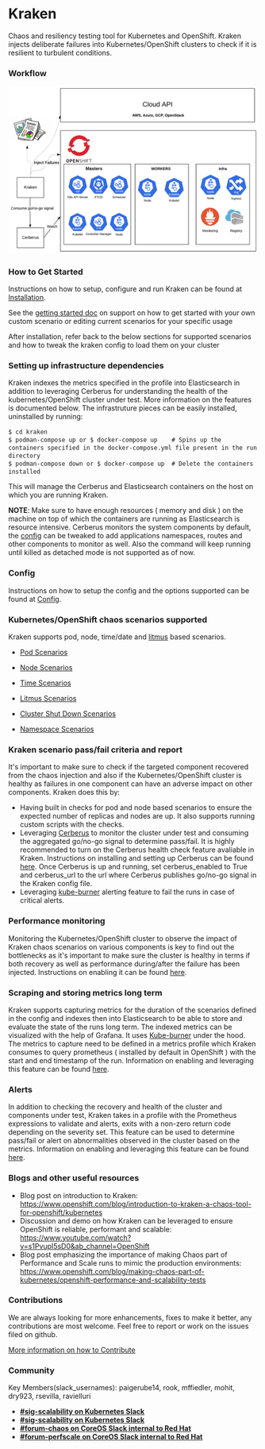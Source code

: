 # Kraken
Chaos and resiliency testing tool for Kubernetes and OpenShift.
Kraken injects deliberate failures into Kubernetes/OpenShift clusters to check if it is resilient to turbulent conditions.


### Workflow
![Kraken workflow](media/kraken-workflow.png)


### How to Get Started
Instructions on how to setup, configure and run Kraken can be found at [Installation](docs/installation.md).

See the [getting started doc](docs/getting_started.md) on support on how to get started with your own custom scenario or editing current scenarios for your specific usage

After installation, refer back to the below sections for supported scenarios and how to tweak the kraken config to load them on your cluster


### Setting up infrastructure dependencies
Kraken indexes the metrics specified in the profile into Elasticsearch in addition to leveraging Cerberus for understanding the health of the kubernetes/OpenShift cluster under test. More information on the features is documented below. The infrastruture pieces can be easily installed, uninstalled by running:

```
$ cd kraken
$ podman-compose up or $ docker-compose up    # Spins up the containers specified in the docker-compose.yml file present in the run directory
$ podman-compose down or $ docker-compose up  # Delete the containers installed
```
This will manage the Cerberus and Elasticsearch containers on the host on which you are running Kraken.

**NOTE**: Make sure to have enough resources ( memory and disk ) on the machine on top of which the containers are running as Elasticsearch is resource intensive. Cerberus monitors the system components by default, the [config](config/cerberus.yaml) can be tweaked to add applications namespaces, routes and other components to monitor as well. Also the command will keep running until killed as detached mode is not supported as of now.


### Config
Instructions on how to setup the config and the options supported can be found at [Config](docs/config.md).

### Kubernetes/OpenShift chaos scenarios supported
Kraken supports pod, node, time/date and [litmus](https://github.com/litmuschaos/litmus) based scenarios.

- [Pod Scenarios](docs/pod_scenarios.md)

- [Node Scenarios](docs/node_scenarios.md)

- [Time Scenarios](docs/time_scenarios.md)

- [Litmus Scenarios](docs/litmus_scenarios.md)

- [Cluster Shut Down Scenarios](docs/cluster_shut_down_scenarios.md)

- [Namespace Scenarios](docs/namespace_scenarios.md)

### Kraken scenario pass/fail criteria and report
It's important to make sure to check if the targeted component recovered from the chaos injection and also if the Kubernetes/OpenShift cluster is healthy as failures in one component can have an adverse impact on other components. Kraken does this by:
- Having built in checks for pod and node based scenarios to ensure the expected number of replicas and nodes are up. It also supports running custom scripts with the checks.
- Leveraging [Cerberus](https://github.com/openshift-scale/cerberus) to monitor the cluster under test and consuming the aggregated go/no-go signal to determine pass/fail. It is highly recommended to turn on the Cerberus health check feature avaliable in Kraken. Instructions on installing and setting up Cerberus can be found [here](https://github.com/openshift-scale/cerberus#installation). Once Cerberus is up and running, set cerberus_enabled to True and cerberus_url to the url where Cerberus publishes go/no-go signal in the Kraken config file.
- Leveraging [kube-burner](docs/alerts.md) alerting feature to fail the runs in case of critical alerts.


### Performance monitoring
Monitoring the Kubernetes/OpenShift cluster to observe the impact of Kraken chaos scenarios on various components is key to find out the bottlenecks as it's important to make sure the cluster is healthy in terms if both recovery as well as performance during/after the failure has been injected. Instructions on enabling it can be found [here](docs/performance_dashboards.md).


### Scraping and storing metrics long term
Kraken supports capturing metrics for the duration of the scenarios defined in the config and indexes then into Elasticsearch to be able to store and evaluate the state of the runs long term. The indexed metrics can be visualized with the help of Grafana. It uses [Kube-burner](https://github.com/cloud-bulldozer/kube-burner) under the hood. The metrics to capture need to be defined in a metrics profile which Kraken consumes to query prometheus ( installed by default in OpenShift ) with the start and end timestamp of the run. Information on enabling and leveraging this feature can be found [here](docs/metrics.md).


### Alerts
In addition to checking the recovery and health of the cluster and components under test, Kraken takes in a profile with the Prometheus expressions to validate and alerts, exits with a non-zero return code depending on the severity set. This feature can be used to determine pass/fail or alert on abnormalities observed in the cluster based on the metrics. Information on enabling and leveraging this feature can be found [here](docs/alerts.md).


### Blogs and other useful resources
- Blog post on introduction to Kraken: https://www.openshift.com/blog/introduction-to-kraken-a-chaos-tool-for-openshift/kubernetes
- Discussion and demo on how Kraken can be leveraged to ensure OpenShift is reliable, performant and scalable: https://www.youtube.com/watch?v=s1PvupI5sD0&ab_channel=OpenShift
- Blog post emphasizing the importance of making Chaos part of Performance and Scale runs to mimic the production environments: https://www.openshift.com/blog/making-chaos-part-of-kubernetes/openshift-performance-and-scalability-tests


### Contributions
We are always looking for more enhancements, fixes to make it better, any contributions are most welcome. Feel free to report or work on the issues filed on github.

[More information on how to Contribute](docs/contribute.md)


### Community
Key Members(slack_usernames): paigerube14, rook, mffiedler, mohit, dry923, rsevilla, ravielluri
* [**#sig-scalability on Kubernetes Slack**](https://kubernetes.slack.com)
* [**#sig-scalability on Kubernetes Slack**](https://kubernetes.slack.com)
* [**#forum-chaos on CoreOS Slack internal to Red Hat**](https://coreos.slack.com)
* [**#forum-perfscale on CoreOS Slack internal to Red Hat**](https://coreos.slack.com)
